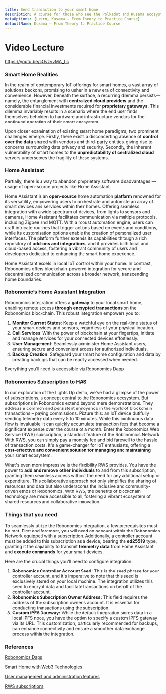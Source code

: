 ```yaml
---
title: Send transaction to your smart home
description: A course for those who see the Polkadot and Kusama ecosystem for the first time.
metaOptions: [Learn, Kusama — From Theory to Practice Course]
defaultName: Kusama — From Theory to Practice Course
---
```


# Video Lecture

https://youtu.be/qOvzvvMA_Lc

<Spoiler title="<h2 style='display: inline;' >Lesson 20. Send transaction to your smart home</h2>">

### Smart Home Realities

In the realm of contemporary IoT offerings for smart homes, a vast array of solutions beckons, promising to usher in a new era of connectivity and convenience. However, beneath the surface, a recurring dilemma persists—namely, the entanglement with **centralized cloud providers** and the considerable financial investments required for **proprietary gateways**. This dilemma invariably results in a scenario where the end user finds themselves beholden to hardware and infrastructure vendors for the continued operation of their smart ecosystem. 

Upon closer examination of existing smart home paradigms, two prominent challenges emerge. Firstly, there exists a disconcerting absence of **control over the data** shared with vendors and third-party entities, giving rise to concerns surrounding data privacy and security. 
Secondly, the inherent vulnerability of smart homes to the **unpredictability of centralized cloud** servers underscores the fragility of these systems. 

### Home Assistant

Partially, there is a way to abandon proprietary software disadvantages — usage of open-source projects like Home Assistant.

Home Assistant is an **open-source** home automation **platform** renowned for its versatility, empowering users to orchestrate and automate an array of smart devices and services within their homes. Offering seamless integration with a wide spectrum of devices, from lights to sensors and cameras, Home Assistant facilitates communication via multiple protocols, including Zigbee and MQTT. With a robust automation engine, users can craft intricate routines that trigger actions based on events and conditions, while its customization options enable the creation of personalized user interfaces. The platform further extends its capabilities through a rich repository of **add-ons and integrations**, and it provides both local and cloud-based access, fostering a vibrant community of users and developers dedicated to enhancing the smart home experience.

Home Assistant excels in local IoT control within your home. In contrast, Robonomics offers blockchain-powered integration for secure and decentralized communication across a broader network, transcending home boundaries.

### Robonomic’s Home Assistant Integration

Robonomics integration offers a **gateway** to your local smart home, enabling remote access **through** **encrypted** **transactions** on the Robonomics blockchain. This robust integration empowers you to:

1. **Monitor Current States**: Keep a watchful eye on the real-time status of your smart devices and sensors, regardless of your physical location.
2. **Call Services**: With the power of blockchain at your fingertips, initiate and manage services for your connected devices effortlessly.
3. **User Management**: Seamlessly administer Home Assistant users, ensuring secure and convenient access for authorized individuals.
4. **Backup Creation**: Safeguard your smart home configuration and data by creating backups that can be readily accessed when needed. 

Everything you’ll need is accessible via Robonomics Dapp

<LessonImages src="kusama-theory-practice/lesson20-scheme.png" alt=""/>

### Robonomics Subscription to HAS

In our exploration of the Lights Up demo, we've had a glimpse of the power of subscriptions, a concept central to the Robonomics ecosystem. But subscriptions in Robonomics extend beyond mere demonstrations. They address a common and persistent annoyance in the world of blockchain transactions – paying commissions. Picture this: an IoT device dutifully sending telemetry data every 5 to 10 minutes. While this continuous data flow is invaluable, it can quickly accumulate transaction fees that become a significant expense over the course of a month. Enter the Robonomics Web Service (RWS) subscription, a standout feature of the Robonomics Network. With RWS, you can simply pay a monthly fee and bid farewell to the hassle of transaction costs. It's a game-changer for IoT enthusiasts, offering a **cost-effective and convenient solution for managing and maintaining** your smart ecosystem.

What's even more impressive is the flexibility RWS provides. You have the power to **add and remove** **other** **individuals** to and from this subscription, granting them seamless access without the need for any additional setup or expenditure. This collaborative approach not only simplifies the sharing of resources and data but also underscores the inclusive and community-driven ethos of Robonomics. With RWS, the benefits of blockchain technology are made accessible to all, fostering a vibrant ecosystem of shared resources and collaborative innovation.

### Things that you need

To seamlessly utilize the Robonomics integration, a few prerequisites must be met. First and foremost, you will need an account within the Robonomics Network equipped with a subscription. Additionally, a controller account must be added to this subscription as a device, bearing the **ed25519** type, granting it the capability to transmit **telemetry data** from Home Assistant and **execute commands** for your smart devices.

Here are the crucial things you'll need to configure integration:

1. **Robonomics Controller Account Seed:** This is the seed phrase for your controller account, and it's imperative to note that this seed is exclusively stored on your local machine. The integration utilizes this seed to encrypt data and facilitate transactions on behalf of the controller account.
2. **Robonomics Subscription Owner Address:** This field requires the address of the subscription owner's account. It is essential for conducting transactions using the subscription.
3. **Custom IPFS Gateway:** While the default integration stores data in a local IPFS node, you have the option to specify a custom IPFS gateway via its URL. This customization, particularly recommended for backups, can enhance connectivity and ensure a smoother data exchange process within the integration.

### References

[Robonomics Dapp](https://dapp.robonomics.network/#/)

[Smart Home with Web3 Technologies](https://wiki.robonomics.network/docs/robonomics-smart-home-overview/#secure-iot-with-blockchain)

[User management and administration features](https://www.notion.so/Robonomics-89eff6cb75ac4b9680ca943ca2c332cd?pvs=21)

[RWS subscriptions](https://wiki.robonomics.network/docs/subscription-launch)

</Spoiler>


<FeedbackBlock 
formUrl="https://faas-fra1-afec6ce7.doserverless.co/api/v1/web/fn-18e93402-1ffe-47e8-be1d-e28a6ac871f1/default/Feedback"
lessonLabel="has"
/>
